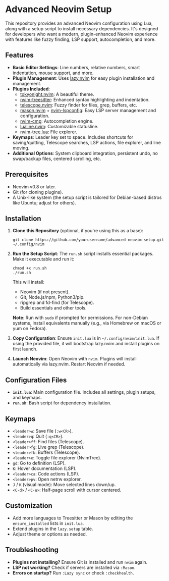 # Advanced Neovim Setup

This repository provides an advanced Neovim configuration using Lua, along with a setup script to install necessary dependencies. It's designed for developers who want a modern, plugin-enhanced Neovim experience with features like fuzzy finding, LSP support, autocompletion, and more.

## Features

- **Basic Editor Settings**: Line numbers, relative numbers, smart indentation, mouse support, and more.
- **Plugin Management**: Uses [lazy.nvim](https://github.com/folke/lazy.nvim) for easy plugin installation and management.
- **Plugins Included**:
  - [tokyonight.nvim](https://github.com/folke/tokyonight.nvim): A beautiful theme.
  - [nvim-treesitter](https://github.com/nvim-treesitter/nvim-treesitter): Enhanced syntax highlighting and indentation.
  - [telescope.nvim](https://github.com/nvim-telescope/telescope.nvim): Fuzzy finder for files, grep, buffers, etc.
  - [mason.nvim](https://github.com/williamboman/mason.nvim) + [nvim-lspconfig](https://github.com/neovim/nvim-lspconfig): Easy LSP server management and configuration.
  - [nvim-cmp](https://github.com/hrsh7th/nvim-cmp): Autocompletion engine.
  - [lualine.nvim](https://github.com/nvim-lualine/lualine.nvim): Customizable statusline.
  - [nvim-tree.lua](https://github.com/nvim-tree/nvim-tree.lua): File explorer.
- **Keymaps**: Leader key set to space. Includes shortcuts for saving/quitting, Telescope searches, LSP actions, file explorer, and line moving.
- **Additional Options**: System clipboard integration, persistent undo, no swap/backup files, centered scrolling, etc.

## Prerequisites

- Neovim v0.8 or later.
- Git (for cloning plugins).
- A Unix-like system (the setup script is tailored for Debian-based distros like Ubuntu; adjust for others).

## Installation

1. **Clone this Repository** (optional, if you're using this as a base):
   ```
   git clone https://github.com/yourusername/advanced-neovim-setup.git ~/.config/nvim
   ```

2. **Run the Setup Script**:
   The `run.sh` script installs essential packages. Make it executable and run it:
   ```
   chmod +x run.sh
   ./run.sh
   ```
   This will install:
   - Neovim (if not present).
   - Git, Node.js/npm, Python3/pip.
   - ripgrep and fd-find (for Telescope).
   - Build essentials and other tools.

   **Note**: Run with `sudo` if prompted for permissions. For non-Debian systems, install equivalents manually (e.g., via Homebrew on macOS or yum on Fedora).

3. **Copy Configuration**:
   Ensure `init.lua` is in `~/.config/nvim/init.lua`. If using the provided file, it will bootstrap lazy.nvim and install plugins on first launch.

4. **Launch Neovim**:
   Open Neovim with `nvim`. Plugins will install automatically via lazy.nvim. Restart Neovim if needed.

## Configuration Files

- **`init.lua`**: Main configuration file. Includes all settings, plugin setups, and keymaps.
- **`run.sh`**: Bash script for dependency installation.

## Keymaps

- `<leader>w`: Save file (`:w<CR>`).
- `<leader>q`: Quit (`:q<CR>`).
- `<leader>ff`: Find files (Telescope).
- `<leader>fg`: Live grep (Telescope).
- `<leader>fb`: Buffers (Telescope).
- `<leader>e`: Toggle file explorer (NvimTree).
- `gd`: Go to definition (LSP).
- `K`: Hover documentation (LSP).
- `<leader>ca`: Code actions (LSP).
- `<leader>pv`: Open netrw explorer.
- `J` / `K` (visual mode): Move selected lines down/up.
- `<C-d>` / `<C-u>`: Half-page scroll with cursor centered.

## Customization

- Add more languages to Treesitter or Mason by editing the `ensure_installed` lists in `init.lua`.
- Extend plugins in the `lazy.setup` table.
- Adjust theme or options as needed.

## Troubleshooting

- **Plugins not installing?** Ensure Git is installed and run `nvim` again.
- **LSP not working?** Check if servers are installed via `:Mason`.
- **Errors on startup?** Run `:Lazy sync` or check `:checkhealth`.
